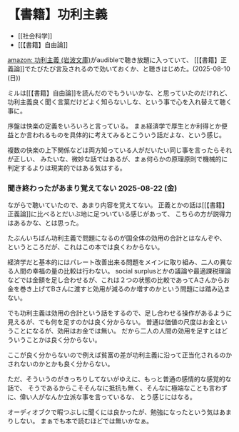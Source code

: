 # 【書籍】功利主義

- [[社会科学]]
- [[【書籍】自由論]]

[amazon: 功利主義 (岩波文庫)](https://amzn.to/4llBwOw)がaudibleで聴き放題に入っていて、
[[【書籍】正義論]]でたびたび言及されるので効いておくか、と聴きはじめた。(2025-08-10 (日))

ミルは[[【書籍】自由論]]を読んだのでもういいかな、と思っていたのだけれど、功利主義良く聞く言葉だけどよく知らないしな、という事で心を入れ替えて聴く事に。

序盤は快楽の定義をいろいろと言っている。
まぁ経済学で厚生とか利得とか便益とか言われるものを具体的に考えてみるとこういう話だよな、という感じ。

複数の快楽の上下関係などは両方知っている人がだいたい同じ事を言ったらそれが正しい、
みたいな、微妙な話ではあるが、まぁ何らかの原理原則で機械的に判定するよりは現実的ではある気はする。

### 聞き終わったがあまり覚えてない 2025-08-22 (金)

ながらで聴いていたので、あまり内容を覚えてない。
正義とかの話は[[【書籍】正義論]]に比べるとだいぶ地に足ついている感じがあって、
こちらの方が説得力はあるかな、とは思った。

たぶんいちばん功利主義で問題になるのが国全体の効用の合計とはなんぞや、
というところだが、これはこの本では良くわからない。

経済学だと基本的にはパレート改善出来る問題をメインに取り組み、二人の異なる人間の幸福の量の比較は行わない。
social surplusとかの議論や最適課税理論などでは金額を足し合わせるが、これは２つの状態の比較であってAさんからお金を巻き上げてBさんに渡すと効用が減るのか増すのかという問題には踏み込まない。

でも功利主義は効用の合計という話をするので、足し合わせる操作があるように見えるが、でも何を足すのかは良く分からない。
普通は価値の尺度はお金ということになるが、効用はお金では無い。
だから二人の人間の効用を足すとはどういうことかは良く分からない。

ここが良く分からないので例えば貧富の差が功利主義に沿って正当化されるのかされないのかとかも良く分からない。

ただ、そういうのがきっちりしてないがゆえに、もっと普通の感情的な感覚的な話で、
そうであるからこそそんなに抵抗も無く、そんなに極端なことも言わずに、偉い人がなんか立派な事を言っているな、
とう感じにはなる。

オーディオブクで暇つぶしに聞くには良かったが、勉強になったという気はあまりしない。
まぁでも本で読むほどでは無いかなぁ。